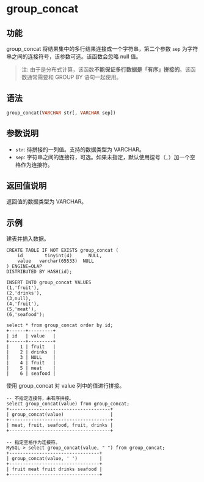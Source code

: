 # group_concat

## 功能

group_concat 将结果集中的多行结果连接成一个字符串，第二个参数 `sep` 为字符串之间的连接符号，该参数可选。该函数会忽略 null 值。

> 注: 由于是分布式计算，该函数**不能保证多行数据是「有序」拼接的**。该函数通常需要和 GROUP BY 语句一起使用。

## 语法

```Haskell
group_concat(VARCHAR str[, VARCHAR sep])
```

## 参数说明

- `str`: 待拼接的一列值。支持的数据类型为 VARCHAR。
- `sep`: 字符串之间的连接符，可选。如果未指定，默认使用逗号（`,`）加一个空格作为连接符。

## 返回值说明

返回值的数据类型为 VARCHAR。

## 示例

建表并插入数据。

```Plain Text
CREATE TABLE IF NOT EXISTS group_concat (
    id        tinyint(4)      NULL,
    value   varchar(65533)  NULL
) ENGINE=OLAP
DISTRIBUTED BY HASH(id);

INSERT INTO group_concat VALUES
(1,'fruit'),
(2,'drinks'),
(3,null),
(4,'fruit'),
(5,'meat'),
(6,'seafood');

select * from group_concat order by id;
+------+---------+
| id   | value   |
+------+---------+
|    1 | fruit   |
|    2 | drinks  |
|    3 | NULL    |
|    4 | fruit   |
|    5 | meat    |
|    6 | seafood |
```

使用 group_concat 对 value 列中的值进行拼接。

```Plain Text
-- 不指定连接符，未有序拼接。
select group_concat(value) from group_concat;
+-------------------------------------+
| group_concat(value)                 |
+-------------------------------------+
| meat, fruit, seafood, fruit, drinks |
+-------------------------------------+

-- 指定空格作为连接符。
MySQL > select group_concat(value, " ") from group_concat;
+---------------------------------+
| group_concat(value, ' ')        |
+---------------------------------+
| fruit meat fruit drinks seafood |
+---------------------------------+
```
